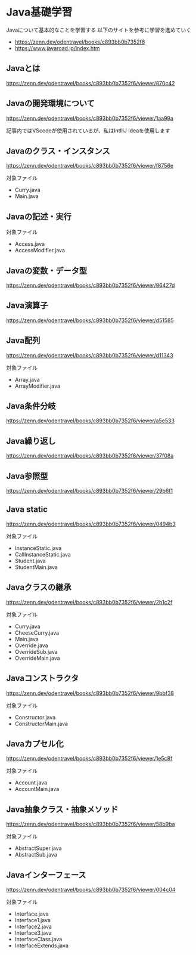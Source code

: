 # Java基礎学習

Javaについて基本的なことを学習する 以下のサイトを参考に学習を進めていく

- https://zenn.dev/odentravel/books/c893bb0b7352f6
- https://www.javaroad.jp/index.htm

## Javaとは

https://zenn.dev/odentravel/books/c893bb0b7352f6/viewer/870c42

## Javaの開発環境について

https://zenn.dev/odentravel/books/c893bb0b7352f6/viewer/1aa99a

記事内ではVScodeが使用されているが、私はIntlliJ Ideaを使用します

## Javaのクラス・インスタンス

https://zenn.dev/odentravel/books/c893bb0b7352f6/viewer/f8756e

対象ファイル

- Curry.java
- Main.java

## Javaの記述・実行

対象ファイル

- Access.java
- AccessModifier.java

## Javaの変数・データ型

https://zenn.dev/odentravel/books/c893bb0b7352f6/viewer/96427d

## Java演算子

https://zenn.dev/odentravel/books/c893bb0b7352f6/viewer/d51585

## Java配列

https://zenn.dev/odentravel/books/c893bb0b7352f6/viewer/d11343

対象ファイル

- Array.java
- ArrayModifier.java

## Java条件分岐

https://zenn.dev/odentravel/books/c893bb0b7352f6/viewer/a5e533

## Java繰り返し

https://zenn.dev/odentravel/books/c893bb0b7352f6/viewer/37f08a

## Java参照型

https://zenn.dev/odentravel/books/c893bb0b7352f6/viewer/29b6f1

## Java static

https://zenn.dev/odentravel/books/c893bb0b7352f6/viewer/0494b3

対象ファイル

- InstanceStatic.java
- CallInstanceStatic.java
- Student.java
- StudentMain.java

## Javaクラスの継承

https://zenn.dev/odentravel/books/c893bb0b7352f6/viewer/2b1c2f

対象ファイル

- Curry.java
- CheeseCurry.java
- Main.java
- Override.java
- OverrideSub.java
- OverrideMain.java

## Javaコンストラクタ

https://zenn.dev/odentravel/books/c893bb0b7352f6/viewer/9bbf38

対象ファイル

- Constructor.java
- ConstructorMain.java

## Javaカプセル化

https://zenn.dev/odentravel/books/c893bb0b7352f6/viewer/1e5c8f

対象ファイル

- Account.java
- AccountMain.java

## Java抽象クラス・抽象メソッド

https://zenn.dev/odentravel/books/c893bb0b7352f6/viewer/58b9ba

対象ファイル

- AbstractSuper.java
- AbstractSub.java

## Javaインターフェース

https://zenn.dev/odentravel/books/c893bb0b7352f6/viewer/004c04

対象ファイル

- Interface.java
- Interface1.java
- Interface2.java
- Interface3.java
- InterfaceClass.java
- InterfaceExtends.java

